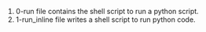 1. 0-run file contains the shell script to run a python script.
2. 1-run_inline file writes a shell script to run python code.
